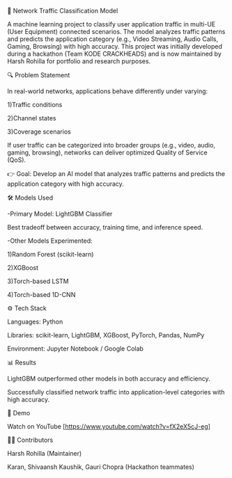 🚀 Network Traffic Classification Model

A machine learning project to classify user application traffic in multi-UE (User Equipment) connected scenarios.
The model analyzes traffic patterns and predicts the application category (e.g., Video Streaming, Audio Calls, Gaming, Browsing) with high accuracy.
This project was initially developed during a hackathon (Team KODE CRACKHEADS) and is now maintained by Harsh Rohilla for portfolio and research purposes.

🔍 Problem Statement

In real-world networks, applications behave differently under varying:

1)Traffic conditions

2)Channel states

3)Coverage scenarios

If user traffic can be categorized into broader groups (e.g., video, audio, gaming, browsing), networks can deliver optimized Quality of Service (QoS).

👉 Goal: Develop an AI model that analyzes traffic patterns and predicts the application category with high accuracy.

🛠️ Models Used

-Primary Model: LightGBM Classifier

Best tradeoff between accuracy, training time, and inference speed.

-Other Models Experimented:

1)Random Forest (scikit-learn)

2)XGBoost

3)Torch-based LSTM

4)Torch-based 1D-CNN

⚙️ Tech Stack

Languages: Python

Libraries: scikit-learn, LightGBM, XGBoost, PyTorch, Pandas, NumPy

Environment: Jupyter Notebook / Google Colab

📊 Results

LightGBM outperformed other models in both accuracy and efficiency.

Successfully classified network traffic into application-level categories with high accuracy.

🎥 Demo

Watch on YouTube [https://www.youtube.com/watch?v=fX2eX5cJ-eg]

👨‍💻 Contributors

Harsh Rohilla (Maintainer)

Karan, Shivaansh Kaushik, Gauri Chopra (Hackathon teammates)
